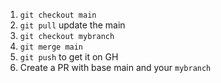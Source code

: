 1. `git checkout main`
2. `git pull` update the main
3. `git checkout mybranch`
4. `git merge main`
5. `git push` to get it on GH
6. Create a PR with base main and your `mybranch` 
